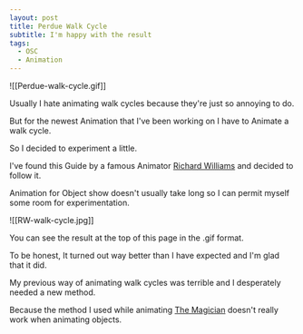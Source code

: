 ```yaml
---
layout: post
title: Perdue Walk Cycle
subtitle: I'm happy with the result
tags:
  - OSC
  - Animation
---
```

![[Perdue-walk-cycle.gif]]

Usually I hate animating walk cycles because they're just so annoying to do.

But for the newest Animation that I've been working on I have to Animate a walk cycle.

So I decided to experiment a little.

I've found this Guide by a famous Animator [Richard Williams](https://en.wikipedia.org/wiki/Richard_Williams_(animator)) and decided to follow it.

Animation for Object show doesn't usually take long so I can permit myself some room for experimentation.

![[RW-walk-cycle.jpg]]

You can see the result at the top of this page in the .gif format.

To be honest, It turned out way better than I have expected and I'm glad that it did. 

My previous way of animating walk cycles was terrible and I desperately needed a new method.

Because the method I used while animating [The Magician](https://www.youtube.com/watch?v=w4l25xpmrhc) doesn't really work when animating objects.